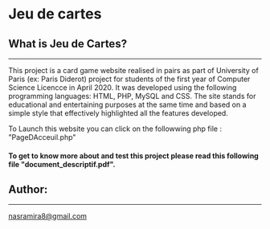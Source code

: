 # Jeu de cartes 

## What is Jeu de Cartes?
******************

This project is a card game website realised in pairs as part of University of Paris (ex: Paris Diderot) project for students of the first year of Computer
Science Licencce in April 2020.
It was developed using the following programming languages: HTML, PHP, MySQL and CSS. The site stands for educational and entertaining 
purposes at the same time and based on a simple style that effectively highlighted all the features developed.

To Launch this website you can click on the followwing  php file : "PageDAcceuil.php"

#### To get to know more about and test this project please read this following  file "document_descriptif.pdf".


## Author:
*******
<nasramira8@gmail.com>
